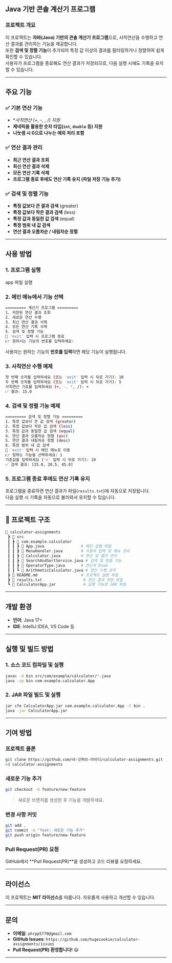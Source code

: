 ## **Java 기반 콘솔 계산기 프로그램**  

### **프로젝트 개요**  
이 프로젝트는 **자바(Java) 기반의 콘솔 계산기 프로그램**으로, 사칙연산을 수행하고 연산 결과를 관리하는 기능을 제공합니다.  
또한 **검색 및 정렬 기능**이 추가되어 특정 값 이상의 결과를 필터링하거나 정렬하여 쉽게 확인할 수 있습니다.  
사용자가 프로그램을 종료해도 연산 결과가 저장되므로, 다음 실행 시에도 기록을 유지할 수 있습니다.  

---

## **주요 기능**
### **✅ 기본 연산 기능**
- **사칙연산 (+, -, *, /) 지원**
- **제네릭을 활용한 숫자 타입(`int`, `double` 등) 지원**
- **나눗셈 시 0으로 나누는 예외 처리 포함**

### **✅ 연산 결과 관리**
- **최근 연산 결과 조회**
- **최신 연산 결과 삭제**
- **모든 연산 기록 삭제**
- **프로그램 종료 후에도 연산 기록 유지 (파일 저장 기능 추가)**  

### **✅ 검색 및 정렬 기능**
- **특정 값보다 큰 결과 검색** (greater)  
- **특정 값보다 작은 결과 검색** (less)  
- **특정 값과 동일한 값 검색** (equal)  
- **특정 범위 내 값 검색**  
- **연산 결과 오름차순 / 내림차순 정렬**  

---

## **사용 방법**
### **1️. 프로그램 실행**
app 파일 실행

### **2️. 메인 메뉴에서 기능 선택**
```bash
========= 계산기 프로그램 =========
1. 저장된 연산 결과 조회
2. 새로운 연산 수행
3. 최신 연산 결과 삭제
4. 모든 연산 기록 삭제
5. 검색 및 정렬 기능
🚪 'exit' 입력 시 프로그램 종료
👉 원하시는 기능의 번호를 입력하세요: 
```
사용자는 원하는 기능의 **번호를 입력**하면 해당 기능이 실행됩니다.

### **3️. 사칙연산 수행 예제**
```bash
첫 번째 숫자를 입력하세요 (또는 'exit' 입력 시 뒤로 가기): 10
두 번째 숫자를 입력하세요 (또는 'exit' 입력 시 뒤로 가기): 5
사칙연산 기호를 입력하세요 (+, -, *, /): +
✅ 결과: 15.0
```

### **4️. 검색 및 정렬 기능 예제**
```bash
========= 검색 및 정렬 기능 =========
1. 특정 값보다 큰 값 검색 (greater)
2. 특정 값보다 작은 값 검색 (less)
3. 특정 값과 동일한 값 검색 (equal)
4. 연산 결과 오름차순 정렬 (asc)
5. 연산 결과 내림차순 정렬 (desc)
6. 특정 범위 내 값 검색
🚪 'exit' 입력 시 메인 메뉴로 이동
👉 원하는 기능을 선택하세요: 1
기준값을 입력하세요 ('n' 입력 시 뒤로 가기): 10
✅ 검색 결과: [15.0, 20.5, 45.0]
```

### **5️. 프로그램 종료 후에도 연산 기록 유지**
프로그램을 종료하면 연산 결과가 파일(`results.txt`)에 자동으로 저장됩니다.  
다음 실행 시 기록을 자동으로 불러와서 유지할 수 있습니다.  

---

## **💾 프로젝트 구조**
```bash
📂 calculator-assignments
 ┣ 📂 src
 ┃ ┣ 📂 com.example.calculator
 ┃ ┃ ┣ 📜 App.java                # 메인 실행 파일
 ┃ ┃ ┣ 📜 MenuHandler.java        # 사용자 입력 및 메뉴 관리
 ┃ ┃ ┣ 📜 Calculator.java         # 연산 및 결과 관리
 ┃ ┃ ┣ 📜 SearchAndSortService.java # 검색 및 정렬 기능
 ┃ ┃ ┣ 📜 OperatorType.java       # 연산자 Enum
 ┃ ┃ ┗ 📜 ArithmeticCalculator.java # 연산 수행 로직
 ┣ 📜 README.md                   # 프로젝트 설명 파일
 ┣ 📜 results.txt                  # 연산 결과 저장 파일
 ┗ 📜 CalculatorApp.jar            # 실행 가능한 JAR 파일
```

---

## **개발 환경**
- **언어**: Java 17+
- **IDE**: IntelliJ IDEA, VS Code 등

---

## **실행 및 빌드 방법**
### **1️. 소스 코드 컴파일 및 실행**
```bash
javac -d bin src/com/example/calculator/*.java
java -cp bin com.example.calculator.App
```

### **2️. JAR 파일 빌드 및 실행**
```bash
jar cfe CalculatorApp.jar com.example.calculator.App -C bin .
java -jar CalculatorApp.jar
```

---

## **기여 방법**
### **프로젝트 클론**
```bash
git clone https://github.com/내-깃허브-아이디/calculator-assignments.git
cd calculator-assignments
```

### **새로운 기능 추가**
```bash
git checkout -b feature/new-feature
```
> 새로운 브랜치를 생성한 후 기능을 개발하세요.

### **변경 사항 커밋**
```bash
git add .
git commit -m "feat: 새로운 기능 추가"
git push origin feature/new-feature
```

### **Pull Request(PR) 요청**
GitHub에서 **Pull Request(PR)**을 생성하고 코드 리뷰를 요청하세요.

---

## **라이선스**
이 프로젝트는 **MIT 라이선스**를 따릅니다. 자유롭게 사용하고 개선할 수 있습니다.

---

## **문의**
- **이메일**: `phrpp5770@gmail.com`
- **GitHub Issues**: `https://github.com/hugecookie/calculator-assignments/issues`
- **Pull Request(PR) 환영합니다!** 😃

---
